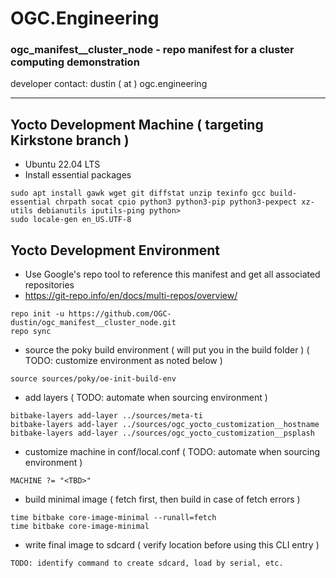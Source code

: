 # OGC.Engineering
### ogc_manifest__cluster_node - repo manifest for a cluster computing demonstration
developer contact: dustin ( at ) ogc.engineering

---

## Yocto Development Machine ( targeting Kirkstone branch )
* Ubuntu 22.04 LTS
* Install essential packages
```
sudo apt install gawk wget git diffstat unzip texinfo gcc build-essential chrpath socat cpio python3 python3-pip python3-pexpect xz-utils debianutils iputils-ping python>
sudo locale-gen en_US.UTF-8
```

## Yocto Development Environment
* Use Google's repo tool to reference this manifest and get all associated repositories
* https://git-repo.info/en/docs/multi-repos/overview/
````
repo init -u https://github.com/OGC-dustin/ogc_manifest__cluster_node.git
repo sync
````
* source the poky build environment ( will put you in the build folder ) ( TODO: customize environment as noted below )
```
source sources/poky/oe-init-build-env
```
* add layers ( TODO: automate when sourcing environment )
```
bitbake-layers add-layer ../sources/meta-ti
bitbake-layers add-layer ../sources/ogc_yocto_customization__hostname
bitbake-layers add-layer ../sources/ogc_yocto_customization__psplash
```
* customize machine in conf/local.conf ( TODO: automate when sourcing environment )
```
MACHINE ?= "<TBD>"
```
* build minimal image ( fetch first, then build in case of fetch errors )
```
time bitbake core-image-minimal --runall=fetch
time bitbake core-image-minimal
```
* write final image to sdcard ( verify location before using this CLI entry )
```
TODO: identify command to create sdcard, load by serial, etc.
```
